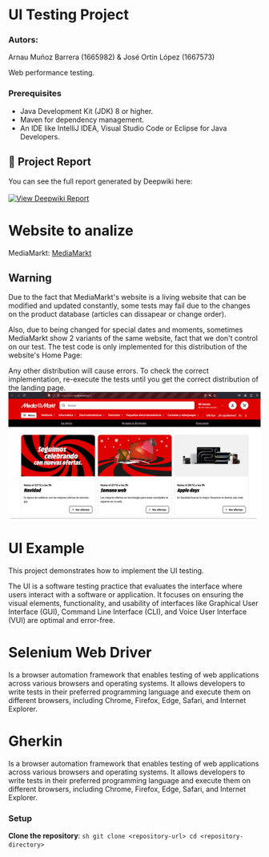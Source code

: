 # UI Testing Project
### Autors: 
Arnau Muñoz Barrera (1665982) &
José Ortín López (1667573)

Web performance testing.

### Prerequisites
- Java Development Kit (JDK) 8 or higher.
- Maven for dependency management.
- An IDE like IntelliJ IDEA, Visual Studio Code or Eclipse for Java Developers.

## 📄 Project Report 

You can see the full report generated by Deepwiki here: 
</br>
</br>
[![View Deepwiki Report](https://img.shields.io/badge/Deepwiki-View_Report-blue?logo=github)](https://deepwiki.com/arnaumunozbarrera/UI-Testing-Project)

# Website to analize
MediaMarkt: [MediaMarkt](https://www.mediamarkt.es/es?ds_rl=1275860&gad_source=1&gclid=EAIaIQobChMI9cju8OSIigMV66doCR27jC3GEAAYASAAEgIS2_D_BwE&gclsrc=aw.ds&utm_campaign=rt_search_brand_nsp_na_MM-ES-S-G-BRAND-TEXT-BRAND-PURE.BRAND-ALL-ALL&utm_medium=cpc&utm_source=google)

## Warning
Due to the fact that MediaMarkt's website is a living website that can be modified and updated constantly, 
some tests may fail due to the changes on the product database (articles can dissapear or change order).

Also, due to being changed for special dates and moments, sometimes MediaMarkt show 2 variants of the same website, fact that we don't control on our test.
The test code is only implemented for this distribution of the website's Home Page:

Any other distribution will cause errors. To check the correct implementation, re-execute the tests until you get the correct distribution of the landing page.
![Distribution](distribution.png)


# UI Example
This project demonstrates how to implement the UI testing.

The UI is a software testing practice that evaluates the interface where users interact with a software or application.
It focuses on ensuring the visual elements, functionality, and usability of interfaces like Graphical User Interface (GUI), 
Command Line Interface (CLI), and Voice User Interface (VUI) are optimal and error-free.

# Selenium Web Driver
Is a browser automation framework that enables testing of web applications across various browsers and operating systems. 
It allows developers to write tests in their preferred programming language and execute them on different browsers, including Chrome, Firefox, Edge, Safari, and Internet Explorer.

# Gherkin
Is a browser automation framework that enables testing of web applications across various browsers and operating systems. 
It allows developers to write tests in their preferred programming language and execute them on different browsers, including Chrome, Firefox, Edge, Safari, and Internet Explorer.

### Setup

**Clone the repository**:
    ```sh
    git clone <repository-url>
    cd <repository-directory>
    ```
